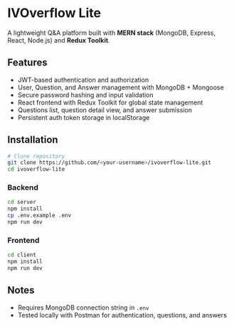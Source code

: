# IVOverflow Lite

A lightweight Q&A platform built with **MERN stack** (MongoDB, Express, React, Node.js) and **Redux Toolkit**.

## Features
- JWT-based authentication and authorization  
- User, Question, and Answer management with MongoDB + Mongoose  
- Secure password hashing and input validation  
- React frontend with Redux Toolkit for global state management  
- Questions list, question detail view, and answer submission  
- Persistent auth token storage in localStorage  

## Installation

```bash
# Clone repository
git clone https://github.com/<your-username>/ivoverflow-lite.git
cd ivoverflow-lite
```

### Backend
```bash
cd server
npm install
cp .env.example .env
npm run dev
```

### Frontend
```bash
cd client
npm install
npm run dev
```

## Notes
- Requires MongoDB connection string in `.env`  
- Tested locally with Postman for authentication, questions, and answers  
